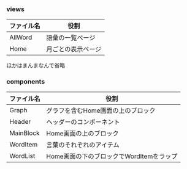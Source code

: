 ### views
|ファイル名|役割|
| --- | --- |
|AllWord|語彙の一覧ページ|
|Home|月ごとの表示ページ|
ほかはまんまなんで省略

### components
|ファイル名|役割|
| --- | --- |
|Graph|グラフを含むHome画面の上のブロック|
|Header|ヘッダーのコンポーネント|
|MainBlock|Home画面の上のブロック|
|WordItem|言葉のそれぞれのアイテム|
|WordList|Home画面の下のブロックでWordItemをラップ|
